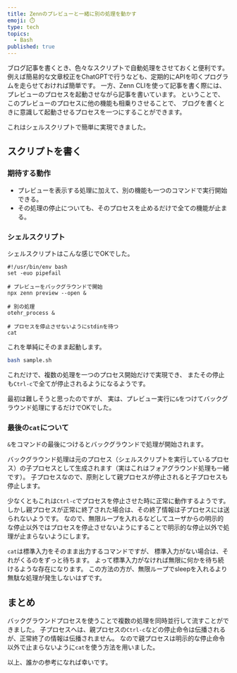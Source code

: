 ```yaml
---
title: Zennのプレビューと一緒に別の処理を動かす
emoji: ⏱️
type: tech
topics:
  - Bash
published: true
---
```

ブログ記事を書くとき、色々なスクリプトで自動処理をさせておくと便利です。 例えば簡易的な文章校正をChatGPTで行うなども、定期的にAPIを叩くプログラムを走らせておければ簡単です。 一方、Zenn CLIを使って記事を書く際には、 プレビューのプロセスを起動させながら記事を書いています。 ということで、このプレビューのプロセスに他の機能も相乗りさせることで、 ブログを書くときに意識して起動させるプロセスを一つにすることができます。

これはシェルスクリプトで簡単に実現できました。
## スクリプトを書く
### 期待する動作
- プレビューを表示する処理に加えて、別の機能も一つのコマンドで実行開始できる。
- その処理の停止についても、そのプロセスを止めるだけで全ての機能が止まる。
### シェルスクリプト
シェルスクリプトはこんな感じでOKでした。
```bash: sample.sh
#!/usr/bin/env bash
set -euo pipefail

# プレビューをバックグラウンドで開始
npx zenn preview --open &

# 別の処理
otehr_process &

# プロセスを停止させないようにstdinを待つ
cat
```
これを単純にそのまま起動します。
```bash
bash sample.sh
```
これだけで、複数の処理を一つのプロセス開始だけで実現でき、 またその停止も`Ctrl-c`で全てが停止されるようになるようです。

最初は難しそうと思ったのですが、 実は、プレビュー実行に`&`をつけてバックグラウンド処理にするだけでOKでした。
### 最後の`cat`について
`&`をコマンドの最後につけるとバックグラウンドで処理が開始されます。

バックグラウンド処理は元のプロセス（シェルスクリプトを実行しているプロセス）の子プロセスとして生成されます（実はこれはフォアグラウンド処理も一緒です）。 子プロセスなので、原則として親プロセスが停止されると子プロセスも停止します。

少なくともこれは`Ctrl-c`でプロセスを停止させた時に正常に動作するようです。 しかし親プロセスが正常に終了された場合は、その終了情報は子プロセスには送られないようです。 なので、無限ループを入れるなどしてユーザからの明示的な停止以外ではプロセスを停止させないようにすることで明示的な停止以外で処理が止まらないようにします。

`cat`は標準入力をそのまま出力するコマンドですが、 標準入力がない場合は、それがくるのをずっと待ちます。 よって標準入力がなければ無限に何かを待ち続けるような存在になります。 この方法の方が、無限ループでsleepを入れるより無駄な処理が発生しないはずです。
## まとめ
バックグラウンドプロセスを使うことで複数の処理を同時並行して流すことができました。 子プロセスへは、親プロセスの`Ctrl-c`などの停止命令は伝播されるが、正常終了の情報は伝播されません。 なので親プロセスは明示的な停止命令以外で止まらないように`cat`を使う方法を用いました。

以上、誰かの参考になれば幸いです。
